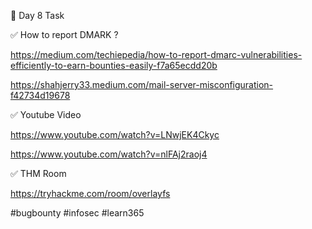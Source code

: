 🎯 Day 8 Task

✅ How to report DMARK ?


https://medium.com/techiepedia/how-to-report-dmarc-vulnerabilities-efficiently-to-earn-bounties-easily-f7a65ecdd20b


https://shahjerry33.medium.com/mail-server-misconfiguration-f42734d19678


✅ Youtube Video 


https://www.youtube.com/watch?v=LNwjEK4Ckyc


https://www.youtube.com/watch?v=nlFAj2raoj4


✅ THM Room 


https://tryhackme.com/room/overlayfs



#bugbounty #infosec #learn365
